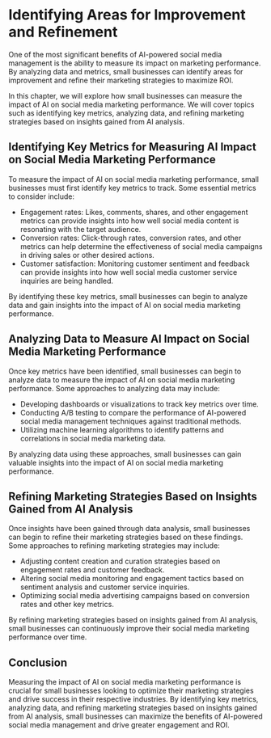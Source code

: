 Identifying Areas for Improvement and Refinement
======================================================================================================================

One of the most significant benefits of AI-powered social media management is the ability to measure its impact on marketing performance. By analyzing data and metrics, small businesses can identify areas for improvement and refine their marketing strategies to maximize ROI.

In this chapter, we will explore how small businesses can measure the impact of AI on social media marketing performance. We will cover topics such as identifying key metrics, analyzing data, and refining marketing strategies based on insights gained from AI analysis.

Identifying Key Metrics for Measuring AI Impact on Social Media Marketing Performance
-------------------------------------------------------------------------------------

To measure the impact of AI on social media marketing performance, small businesses must first identify key metrics to track. Some essential metrics to consider include:

* Engagement rates: Likes, comments, shares, and other engagement metrics can provide insights into how well social media content is resonating with the target audience.
* Conversion rates: Click-through rates, conversion rates, and other metrics can help determine the effectiveness of social media campaigns in driving sales or other desired actions.
* Customer satisfaction: Monitoring customer sentiment and feedback can provide insights into how well social media customer service inquiries are being handled.

By identifying these key metrics, small businesses can begin to analyze data and gain insights into the impact of AI on social media marketing performance.

Analyzing Data to Measure AI Impact on Social Media Marketing Performance
-------------------------------------------------------------------------

Once key metrics have been identified, small businesses can begin to analyze data to measure the impact of AI on social media marketing performance. Some approaches to analyzing data may include:

* Developing dashboards or visualizations to track key metrics over time.
* Conducting A/B testing to compare the performance of AI-powered social media management techniques against traditional methods.
* Utilizing machine learning algorithms to identify patterns and correlations in social media marketing data.

By analyzing data using these approaches, small businesses can gain valuable insights into the impact of AI on social media marketing performance.

Refining Marketing Strategies Based on Insights Gained from AI Analysis
-----------------------------------------------------------------------

Once insights have been gained through data analysis, small businesses can begin to refine their marketing strategies based on these findings. Some approaches to refining marketing strategies may include:

* Adjusting content creation and curation strategies based on engagement rates and customer feedback.
* Altering social media monitoring and engagement tactics based on sentiment analysis and customer service inquiries.
* Optimizing social media advertising campaigns based on conversion rates and other key metrics.

By refining marketing strategies based on insights gained from AI analysis, small businesses can continuously improve their social media marketing performance over time.

Conclusion
----------

Measuring the impact of AI on social media marketing performance is crucial for small businesses looking to optimize their marketing strategies and drive success in their respective industries. By identifying key metrics, analyzing data, and refining marketing strategies based on insights gained from AI analysis, small businesses can maximize the benefits of AI-powered social media management and drive greater engagement and ROI.
